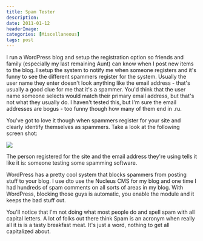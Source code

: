 ```yaml
---
title: Spam Tester
description: 
date: 2011-01-12
headerImage: 
categories: [Miscellaneous]
tags: post
---
```


I run a WordPress blog and setup the registration option so friends and family (especially my last remaining Aunt) can know when I post new items to the blog. I setup the system to notify me when someone registers and it's funny to see the different spammers register for the system. Usually the user name they enter doesn't look anything like the email address - that's usually a good clue for me that it's a spammer. You'd think that the user name someone selects would match their primary email address, but that's not what they usually do. I haven't tested this, but I'm sure the email addresses are bogus - too funny though how many of them end in .ru.

You've got to love it though when spammers register for your site and clearly identify themselves as spammers. Take a look at the following screen shot:

![](images/stories/testspam.png)

The person registered for the site and the email address they're using tells it like it is: someone testing some spamming software.

WordPress has a pretty cool system that blocks spammers from posting stuff to your blog. I use dto use the Nucleus CMS for my blog and one time I had hundreds of spam comments on all sorts of areas in my blog. With WordPress, blocking those guys is automatic, you enable the module and it keeps the bad stuff out.

You'll notice that I'm not doing what most people do and spell spam with all capital letters. A lot of folks out there think Spam is an acronym when really all it is is a tasty breakfast meat. It's just a word, nothing to get all capitalized about.